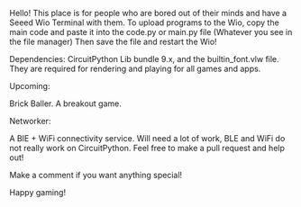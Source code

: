 Hello!
This place is for people who are bored out of their minds and have a Seeed Wio Terminal with them.
To upload programs to the Wio, copy the main code and paste it into the code.py or main.py file (Whatever you see in the file manager)
Then save the file and restart the Wio!

Dependencies:
CircuitPython Lib bundle 9.x, and the builtin_font.vlw file. 
They are required for rendering and playing for all games and apps.

Upcoming:

Brick Baller. 
A breakout game.

Networker:
  
  A BlE + WiFi connectivity service.
  Will need a lot of work, BLE and WiFi do not really work on CircuitPython. Feel free to make a pull request and help out!
 
Make a comment if you want anything special!

Happy gaming!
